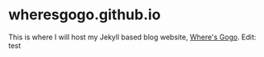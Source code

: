 # wheresgogo.github.io
This is where I will host my Jekyll based blog website, [Where's Gogo](https://www.wheresgogo.com). Edit: test
